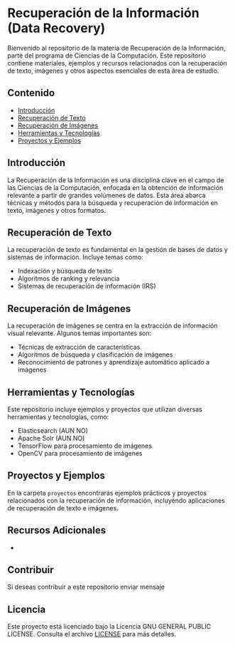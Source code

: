 # Recuperación de la Información (Data Recovery)

Bienvenido al repositorio de la materia de Recuperación de la Información, parte del programa de Ciencias de la Computación. Este repositorio contiene materiales, ejemplos y recursos relacionados con la recuperación de texto, imágenes y otros aspectos esenciales de esta área de estudio.

## Contenido

- [Introducción](#introducción)
- [Recuperación de Texto](#recuperación-de-texto)
- [Recuperación de Imágenes](#recuperación-de-imágenes)
- [Herramientas y Tecnologías](#herramientas-y-tecnologías)
- [Proyectos y Ejemplos](#proyectos-y-ejemplos)

## Introducción

La Recuperación de la Información es una disciplina clave en el campo de las Ciencias de la Computación, enfocada en la obtención de información relevante a partir de grandes volúmenes de datos. Esta área abarca técnicas y métodos para la búsqueda y recuperación de información en texto, imágenes y otros formatos.

## Recuperación de Texto

La recuperación de texto es fundamental en la gestión de bases de datos y sistemas de información. Incluye temas como:

- Indexación y búsqueda de texto
- Algoritmos de ranking y relevancia
- Sistemas de recuperación de información (IRS)

## Recuperación de Imágenes

La recuperación de imágenes se centra en la extracción de información visual relevante. Algunos temas importantes son:

- Técnicas de extracción de características
- Algoritmos de búsqueda y clasificación de imágenes
- Reconocimiento de patrones y aprendizaje automático aplicado a imágenes

## Herramientas y Tecnologías

Este repositorio incluye ejemplos y proyectos que utilizan diversas herramientas y tecnologías, como:

- Elasticsearch (AUN NO)
- Apache Solr (AUN NO)
- TensorFlow para procesamiento de imágenes
- OpenCV para procesamiento de imágenes

## Proyectos y Ejemplos

En la carpeta `proyectos` encontrarás ejemplos prácticos y proyectos relacionados con la recuperación de información, incluyendo aplicaciones de recuperación de texto e imágenes.

## Recursos Adicionales

-

## Contribuir

Si deseas contribuir a este repositorio enviar mensaje

## Licencia

Este proyecto está licenciado bajo la Licencia GNU GENERAL PUBLIC LICENSE. Consulta el archivo [LICENSE](LICENSE) para más detalles.
